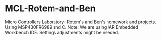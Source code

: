 # MCL-Rotem-and-Ben
Micro Controllers Laboratory- Rotem's and Ben's homework and projects.
Using MSP430FR6989 and C.
Note: We are using IAR Embedded Workbench IDE. Settings adjustments might be needed.
